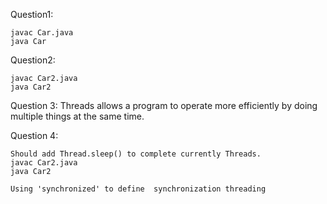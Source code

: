 Question1: 

    javac Car.java
    java Car
    
Question2: 

    javac Car2.java
    java Car2
    
Question 3: Threads allows a program to operate more efficiently by doing multiple things at the same time.

Question 4: 

    Should add Thread.sleep() to complete currently Threads. 
    javac Car2.java
    java Car2
    
    Using 'synchronized' to define  synchronization threading
